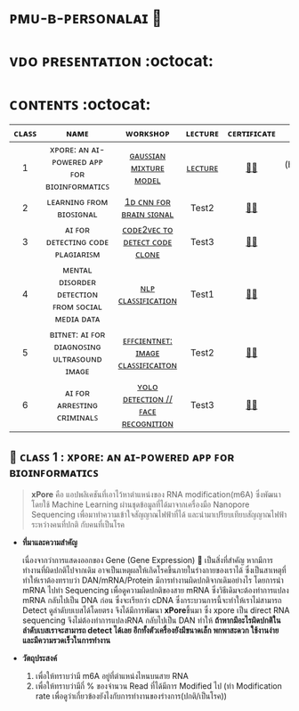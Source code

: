 # ᴘᴍᴜ-ʙ-ᴘᴇʀꜱᴏɴᴀʟᴀɪ :space_invader:
# ᴠᴅᴏ ᴘʀᴇꜱᴇɴᴛᴀᴛɪᴏɴ :octocat:
# ᴄᴏɴᴛᴇɴᴛꜱ :octocat:

|  ᴄʟᴀꜱꜱ   |                     ɴᴀᴍᴇ                        |   ᴡᴏʀᴋꜱʜᴏᴘ    | ʟᴇᴄᴛᴜʀᴇ   | ᴄᴇʀᴛɪꜰɪᴄᴀᴛᴇ |ᴅᴏᴄᴜᴍᴇɴᴛ  |
|:-------:|:-----------------------------------------------:|:-------------:|:---------:|:-----------:|:------------:|
|   1     | xᴘᴏʀᴇ: ᴀɴ ᴀɪ-ᴘᴏᴡᴇʀᴇᴅ ᴀᴘᴘ ꜰᴏʀ ʙɪᴏɪɴꜰᴏʀᴍᴀᴛɪᴄꜱ      | [ɢᴀᴜꜱꜱɪᴀɴ ᴍɪxᴛᴜʀᴇ ᴍᴏᴅᴇʟ](xPore/GMM.ipynb) | [ʟᴇᴄᴛᴜʀᴇ](xPore/Lecture) | [:woman_student:](https://powerclass.org/tutor-certificate-3/?cert_hash=9aca74810845f006) |[:paperclips:](https://drive.google.com/drive/folders/1WzSEFgym7sDo-3A9etN1a210a0IYmDi_),[:cd:](https://powerclass.org/courses/xpore-an-ai-powered-app-for-bioinformaticians/)      |
|   2     | ʟᴇᴀʀɴɪɴɢ ꜰʀᴏᴍ ʙɪᴏꜱɪɢɴᴀʟ                          |[1ᴅ ᴄɴɴ ꜰᴏʀ ʙʀᴀɪɴ ꜱɪɢɴᴀʟ](Biosignal/model.py) | Test2 |[:woman_student:]()| 111|
|   3     | ᴀɪ ꜰᴏʀ ᴅᴇᴛᴇᴄᴛɪɴɢ ᴄᴏᴅᴇ ᴘʟᴀɢɪᴀʀɪꜱᴍ                 | [ᴄᴏᴅᴇ2ᴠᴇᴄ ᴛᴏ ᴅᴇᴛᴇᴄᴛ ᴄᴏᴅᴇ ᴄʟᴏɴᴇ](CodeClone/PMU_B_CodingAI_CodeCloneDetection_Workshop.ipynb) | Test3 |[:woman_student:]()|111|
|   4     | ᴍᴇɴᴛᴀʟ ᴅɪꜱᴏʀᴅᴇʀ ᴅᴇᴛᴇᴄᴛɪᴏɴ ꜰʀᴏᴍ ꜱᴏᴄɪᴀʟ ᴍᴇᴅɪᴀ ᴅᴀᴛᴀ | [ɴʟᴘ ᴄʟᴀꜱꜱɪꜰɪᴄᴀᴛɪᴏɴ](NLP_classification/PMU_B_CodingAI_NLP_classification_Workshop_ipynb.ipynb) | Test1 |[:woman_student:]()|111|
|   5     | ʙɪᴛɴᴇᴛ: ᴀɪ ꜰᴏʀ ᴅɪᴀɢɴᴏꜱɪɴɢ ᴜʟᴛʀᴀꜱᴏᴜɴᴅ ɪᴍᴀɢᴇ       | [ᴇꜰꜰᴄɪᴇɴᴛɴᴇᴛ: ɪᴍᴀɢᴇ ᴄʟᴀꜱꜱɪꜰɪᴄᴀɪᴛᴏɴ](BiTNet/PMUB_Personal_AI_Image_classification_EfficientNetB5.ipynb) | Test2 |[:woman_student:](https://powerclass.org/tutor-certificate-3/?cert_hash=ab6750d5050063e2)|111|
|   6     | ᴀɪ ꜰᴏʀ ᴀʀʀᴇꜱᴛɪɴɢ ᴄʀɪᴍɪɴᴀʟꜱ                       | [ʏᴏʟᴏ ᴅᴇᴛᴇᴄᴛɪᴏɴ // ꜰᴀᴄᴇ ʀᴇᴄᴏɢɴɪᴛɪᴏɴ](Detection/PMU_B_Train_Yolov8_Object_Detection_on_Custom_Dataset_Workshop.ipynb) | Test3 |[:woman_student:](https://powerclass.org/tutor-certificate-3/?cert_hash=3177ce091e6b85aa)|111|

   ## :pushpin: ᴄʟᴀꜱꜱ 1 : xᴘᴏʀᴇ: ᴀɴ ᴀɪ-ᴘᴏᴡᴇʀᴇᴅ ᴀᴘᴘ ꜰᴏʀ ʙɪᴏɪɴꜰᴏʀᴍᴀᴛɪᴄꜱ 
>**xPore** คือ แอปพลิเคชันที่เอาไว้หาตำแหน่งของ RNA modification(m6A) ซึ่งพัฒนาโดยใช้ Machine Learning ผ่านชุดข้อมูลที่ได้มาจากเครื่องมือ Nanopore Sequencing เพื่อมาทำความเข้าใจสัญญาณไฟฟ้าที่ได้ และนำมาเปรียบเทียบสัญญาณไฟฟ้าระหว่างคนที่ปกติ กับคนที่เป็นโรค 
   * **ที่มาและความสำคัญ**
     
     เนื่องจากว่าการแสดงออกของ Gene (Gene Expression) :dna: เป็นสิ่งที่สำคัญ หากมีการทำงานที่ผิดปกติไปจากเดิม อาจเป็นเหตุผลให้เกิดโรคขึ้นภายในร่างกายของเราได้ ซึ่งเป็นสาเหตุที่ทำให้เราต้องทราบว่า DAN/mRNA/Protein มีการทำงานผิดปกติจากเดิมอย่างไร โดยการนำ mRNA ไปทำ Sequencing เพื่อดูความผิดปกติของสาย mRNA ซึ่งวิธีเดิมจะต้องทำการแปลง mRNA กลับไปเป็น DNA ก่อน ซึ่งจะเรียกว่า cDNA ซึ่งกระบวนการนี้จะทำให้เราไม่สามารถ Detect ดูลำดับบเบสได้โดยตรง จึงได้มีการพัฒนา **xPore**ขึ้นมา ซึ่ง xpore เป็น direct RNA sequencing จึงไม่ต้องทำการแปลงRNA กลับไปเป็น DAN ทำให้ **ถ้าหากมีอะไรผิดปกติในลำดับเบสเราจะสามารถ detect ได้เลย อีกทั้งตัวเครื่องยังมีขนาดเล็ก พกพาสะดวก ใช้งานง่าย และมีความรวดเร็วในการทำงาน**
   * **วัตถุประสงค์**
     1. เพื่อให้ทราบว่ามี m6A อยู่ที่ตำแหน่งไหนบนสาย RNA
     2. เพื่อให้ทราบว่ามีกี่ % ของจำนวน Read ที่ได้มีการ Modified ไป (ทำ Modification rate เพื่อดูว่าเกี่ยวข้องยังไงกับการทำงานของร่างการ(ปกติ/เป็นโรค))
   
